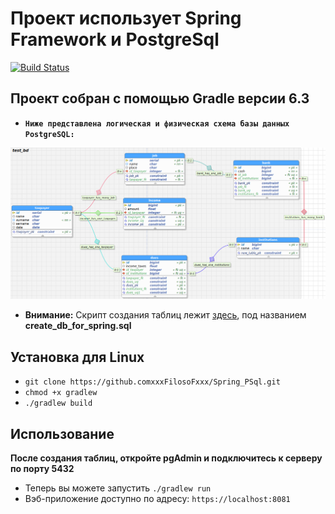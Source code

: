 # Проект использует Spring Framework и PostgreSql

[![Build Status](https://travis-ci.com/xxxFilosoFxxx/Spring_PSql.svg?branch=master)](https://travis-ci.com/xxxFilosoFxxx/Spring_PSql)

## Проект собран с помощью Gradle версии 6.3

- **`Ниже представлена логическая и физическая схема базы данных PostgreSQL:`**

![Image alt](Физическая%20и%20логическая%20схема%20бд.png)

- **Внимание:** Скрипт создания таблиц лежит [здесь](https://github.com/xxxFilosoFxxx/Spring_PSql/tree/master/bd_for_spring), под названием **create_db_for_spring.sql**

## Установка для Linux

- `git clone https://github.comxxxFilosoFxxx/Spring_PSql.git`
- `chmod +x gradlew`
- `./gradlew build` 

## Использование 

**После создания таблиц, откройте pgAdmin и подключитесь к серверу по порту 5432**

- Теперь вы можете запустить `./gradlew run`
- Вэб-приложение доступно по адресу: `https://localhost:8081`

